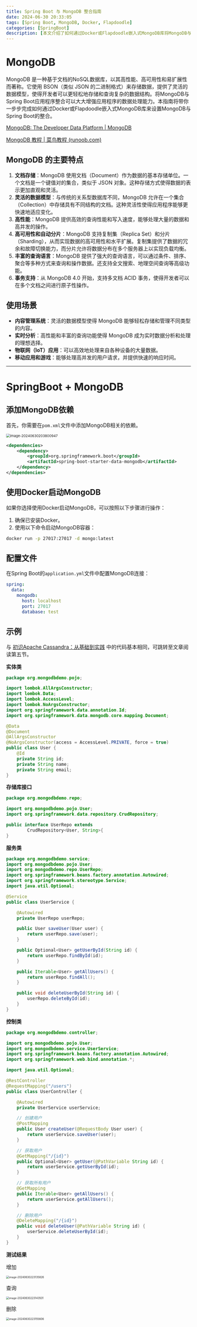 ```yaml
---
title: Spring Boot 与 MongoDB 整合指南
date: 2024-06-30 20:33:05
tags: [Spring Boot, MongoDB, Docker, Flapdoodle]
categories: [SpringBoot]
description: [本文介绍了如何通过Docker或Flapdoodle嵌入式MongoDB库将MongoDB与Spring Boot整合。]
---
```


# MongoDB

MongoDB 是一种基于文档的NoSQL数据库，以其高性能、高可用性和易扩展性而著称。它使用 BSON（类似 JSON 的二进制格式）来存储数据，提供了灵活的数据模型，使得开发者可以更轻松地存储和查询复杂的数据结构。将MongoDB与Spring Boot应用程序整合可以大大增强应用程序的数据处理能力。本指南将带你一步步完成如何通过Docker或Flapdoodle嵌入式MongoDB库来设置MongoDB与Spring Boot的整合。

[MongoDB: The Developer Data Platform | MongoDB](https://www.mongodb.com/)

[MongoDB 教程 | 菜鸟教程 (runoob.com)](https://www.runoob.com/mongodb/mongodb-tutorial.html)

## MongoDB 的主要特点

1. **文档存储**：MongoDB 使用文档（Document）作为数据的基本存储单位。一个文档是一个键值对的集合，类似于 JSON 对象。这种存储方式使得数据的表示更加直观和灵活。
2. **灵活的数据模型**：与传统的关系型数据库不同，MongoDB 允许在一个集合（Collection）中存储具有不同结构的文档。这种灵活性使得应用程序能够更快速地适应变化。
3. **高性能**：MongoDB 提供高效的查询性能和写入速度，能够处理大量的数据和高并发的操作。
4. **高可用性和自动分片**：MongoDB 支持复制集（Replica Set）和分片（Sharding），从而实现数据的高可用性和水平扩展。复制集提供了数据的冗余和故障切换能力，而分片允许将数据分布在多个服务器上以实现负载均衡。
5. **丰富的查询语言**：MongoDB 提供了强大的查询语言，可以通过条件、排序、聚合等多种方式来查询和操作数据。还支持全文搜索、地理空间查询等高级功能。
6. **事务支持**：从 MongoDB 4.0 开始，支持多文档 ACID 事务，使得开发者可以在多个文档之间进行原子性操作。

## 使用场景

- **内容管理系统**：灵活的数据模型使得 MongoDB 能够轻松存储和管理不同类型的内容。
- **实时分析**：高性能和丰富的查询功能使得 MongoDB 成为实时数据分析和处理的理想选择。
- **物联网（IoT）应用**：可以高效地处理来自各种设备的大量数据。
- **移动应用和游戏**：能够处理高并发的用户请求，并提供快速的响应时间。

---



# SpringBoot + MongoDB

## 添加MongoDB依赖

首先，你需要在`pom.xml`文件中添加MongoDB相关的依赖。

<img src="2024-06-30/image-20240630203800947.png" alt="image-20240630203800947" style="zoom:67%;" />

```xml
<dependencies>
    <dependency>
        <groupId>org.springframework.boot</groupId>
        <artifactId>spring-boot-starter-data-mongodb</artifactId>
    </dependency>
</dependencies>
```

## 使用Docker启动MongoDB

如果你选择使用Docker启动MongoDB，可以按照以下步骤进行操作：

1. 确保已安装Docker。
2. 使用以下命令启动MongoDB容器：

```bash
docker run -p 27017:27017 -d mongo:latest
```



## 配置文件

在Spring Boot的`application.yml`文件中配置MongoDB连接：

```yaml
spring:
  data:
    mongodb:
      host: localhost
      port: 27017
      database: test
```



## 示例

与 [初识Apache Cassandra：从基础到实践](/2024/06/11/2024-06-11/) 中的代码基本相同，可跳转至文章阅读第五节。

**实体类**

```java
package org.mongodbdemo.pojo;

import lombok.AllArgsConstructor;
import lombok.Data;
import lombok.AccessLevel;
import lombok.NoArgsConstructor;
import org.springframework.data.annotation.Id;
import org.springframework.data.mongodb.core.mapping.Document;

@Data
@Document
@AllArgsConstructor
@NoArgsConstructor(access = AccessLevel.PRIVATE, force = true)
public class User {
    @Id
    private String id;
    private String name;
    private String email;
}
```

**存储库接口**

```java
package org.mongodbdemo.repo;

import org.mongodbdemo.pojo.User;
import org.springframework.data.repository.CrudRepository;

public interface UserRepo extends
        CrudRepository<User, String>{
}
```

**服务类**

```java
package org.mongodbdemo.service;
import org.mongodbdemo.pojo.User;
import org.mongodbdemo.repo.UserRepo;
import org.springframework.beans.factory.annotation.Autowired;
import org.springframework.stereotype.Service;
import java.util.Optional;

@Service
public class UserService {

    @Autowired
    private UserRepo userRepo;

    public User saveUser(User user) {
        return userRepo.save(user);
    }

    public Optional<User> getUserById(String id) {
        return userRepo.findById(id);
    }

    public Iterable<User> getAllUsers() {
        return userRepo.findAll();
    }

    public void deleteUserById(String id) {
        userRepo.deleteById(id);
    }
}
```

**控制类**

```java
package org.mongodbdemo.controller;

import org.mongodbdemo.pojo.User;
import org.mongodbdemo.service.UserService;
import org.springframework.beans.factory.annotation.Autowired;
import org.springframework.web.bind.annotation.*;

import java.util.Optional;

@RestController
@RequestMapping("/users")
public class UserController {

    @Autowired
    private UserService userService;

    // 创建用户
    @PostMapping
    public User createUser(@RequestBody User user) {
        return userService.saveUser(user);
    }

    // 获取用户
    @GetMapping("/{id}")
    public Optional<User> getUser(@PathVariable String id) {
        return userService.getUserById(id);
    }

    // 获取所有用户
    @GetMapping
    public Iterable<User> getAllUsers() {
        return userService.getAllUsers();
    }

    // 删除用户
    @DeleteMapping("/{id}")
    public void deleteUser(@PathVariable String id) {
        userService.deleteUserById(id);
    }
}
```

**测试结果**

增加

<img src="2024-06-30/image-20240630223135826.png" alt="image-20240630223135826" style="zoom:50%;" />

查询

<img src="2024-06-30/image-20240630223143501.png" alt="image-20240630223143501" style="zoom:50%;" />

删除

<img src="2024-06-30/image-20240630223155606.png" alt="image-20240630223155606" style="zoom:50%;" />
